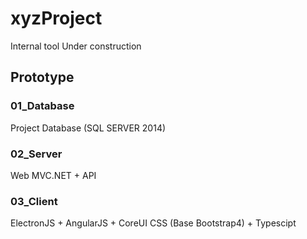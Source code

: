 # xyzProject
Internal tool
Under construction

## Prototype

### 01_Database

Project Database (SQL SERVER 2014)

### 02_Server

Web MVC.NET + API


### 03_Client

ElectronJS + AngularJS + CoreUI CSS (Base Bootstrap4) + Typescipt
